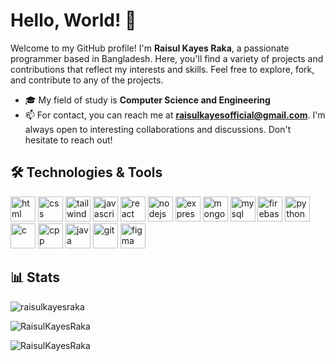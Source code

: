 # Hello, World! 👋

Welcome to my GitHub profile! I'm **Raisul Kayes Raka**, a passionate programmer based in Bangladesh. Here, you'll find a variety of projects and contributions that reflect my interests and skills. Feel free to explore, fork, and contribute to any of the projects.

- 🎓 My field of study is **Computer Science and Engineering**
- 📫 For contact, you can reach me at **raisulkayesofficial@gmail.com**. I'm always open to interesting collaborations and discussions. Don't hesitate to reach out!

## 🛠️ Technologies & Tools

<p align="left">
  <img src="https://github.com/RaisulKayesRaka/RaisulKayesRaka/assets/119594099/2f703b5a-8fe8-496d-8770-bd25a21f13c5" alt="html" width="40px" height="40px">
  <img src="https://github.com/RaisulKayesRaka/RaisulKayesRaka/assets/119594099/348e706a-7e77-4aec-8f6a-c33b1d532a86" alt="css" width="40px" height="40px">
  <img src="https://github.com/user-attachments/assets/9ea978bd-7c04-411e-8ac5-1940f850867d" alt="tailwindCSS" width="40px" height="40px">
  <img src="https://github.com/RaisulKayesRaka/RaisulKayesRaka/assets/119594099/ef82d3b3-b3ad-49d8-ab9e-1519d338b6db" alt="javascript" width="40px" height="40px">
  <img src="https://github.com/user-attachments/assets/0153dfaf-37d7-4905-b026-eb5034822bbb" alt="react" width="40px" height="40px">
  <img src="https://github.com/user-attachments/assets/692c0cfc-7003-45be-ad91-9c2104fbdf10" alt="nodejs" width="40px" height="40px">
  <img src="https://github.com/user-attachments/assets/ee54a848-bc65-416f-8776-b113fbf84161" alt="express" width="40px" height="40px">
  <img src="https://github.com/user-attachments/assets/8c691f0a-419b-4988-8496-e6ce4f0c5f27" alt="mongodb" width="40px" height="40px">
  <img src="https://github.com/user-attachments/assets/a28d7a11-1b2d-4910-b4d4-b1c53b8dbe80" alt="mysql" width="40px" height="40px">
  <img src="https://github.com/user-attachments/assets/b6df1414-2f58-485c-9a2b-17d337644d82" alt="firebase" width="40px" height="40px">
  <img src="https://github.com/RaisulKayesRaka/RaisulKayesRaka/assets/119594099/817f60f7-f672-4d9d-af8e-601e4c4ecc5c" alt="python" width="40px" height="40px">
  <img src="https://github.com/RaisulKayesRaka/RaisulKayesRaka/assets/119594099/7a337012-84ab-4158-96ba-e93e3806943a" alt="c" width="40px" height="40px">
  <img src="https://github.com/RaisulKayesRaka/RaisulKayesRaka/assets/119594099/3961b75e-d510-408e-b3d5-5b3cdbc2caf3" alt="cpp" width="40px" height="40px">
  <img src="https://github.com/RaisulKayesRaka/RaisulKayesRaka/assets/119594099/de43657c-652c-4773-b22a-b2202e47722b" alt="java" width="40px" height="40px">
  <img src="https://github.com/RaisulKayesRaka/RaisulKayesRaka/assets/119594099/90f4f866-ae8c-461a-b6bb-1b6f7e8cdea5" alt="git" width="40px" height="40px">
  <img src="https://github.com/RaisulKayesRaka/RaisulKayesRaka/assets/119594099/28cad4be-e575-43de-ab3d-bbc464deda36" alt="figma" width="40px" height="40px">
</p>

## 📊 Stats

<p align="left">
  <img src="https://github-readme-stats.vercel.app/api/top-langs?username=raisulkayesraka&show_icons=true&locale=en&layout=compact&card_width=495&title_color=434d58" alt="raisulkayesraka" />
</p>
<p align="left">
  <img src="https://github-readme-stats.vercel.app/api?username=RaisulKayesRaka&show_icons=true&locale=en&text_bold=false&rank_icon=github&ring_color=434d58&title_color=434d58&icon_color=434d58&card_width=495px&number_format=short" alt="RaisulKayesRaka" />
</p>
<p><img src="https://github-readme-streak-stats.herokuapp.com/?user=RaisulKayesRaka" alt="RaisulKayesRaka" /></p>
